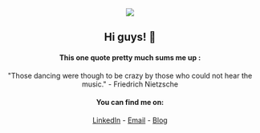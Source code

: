 
<div align="center">
  <img src="https://drive.google.com/file/d/1ZhxsK58xdrrKH1bq96Op5UveJ_jFH8lF/view?usp=sharing" />
  <br>
  
  ## Hi guys! 👋  <br>
  
  #### This one quote pretty much sums me up : <br>
  "Those dancing were though to be crazy by those who could not hear the music." - Friedrich Nietzsche
  <br>
  

  #### You can find me on:
  [LinkedIn](https://www.linkedin.com/in/inavamsi) - [Email](mailto:inav65@gmail.com) - [Blog]()
  <br>
  <br>
  <br>
  <br>
</div>
